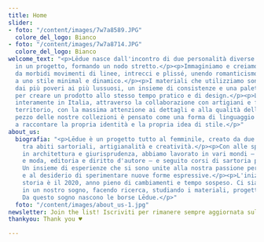 ```yaml
---
title: Home
slider:
- foto: "/content/images/7w7a8589.JPG"
  colore_del_logo: Bianco
- foto: "/content/images/7w7a8714.JPG"
  colore_del_logo: Bianco
welcome_text: "<p>Lēdue nasce dall'incontro di due personalità diverse che confluiscono
  in un progetto, formando un nodo stretto.</p><p>Immaginiamo e creiamo borse caratterizzate
  da morbidi movimenti di linee, intrecci e plissé, unendo romanticismo e raffinatezza
  a uno stile minimal e dinamico.</p><p>I materiali che utilizziamo sono pelle e tessuti,
  dai più poveri ai più lussuosi, un insieme di consistenze e una palette di colori
  per creare un prodotto allo stesso tempo pratico e di design.</p><p>Lēdue investe
  interamente in Italia, attraverso la collaborazione con artigiani e fornitori del
  territorio, con la massima attenzione ai dettagli e alla qualità della lavorazione.</p><p>Ogni
  pezzo delle nostre collezioni è pensato come una forma di linguaggio che possa contribuire
  a raccontare la propria identità e la propria idea di stile.</p>"
about_us:
  biografia: "<p>Lēdue è un progetto tutto al femminile, creato da due amiche cresciute
    tra abiti sartoriali, artigianalità e creatività.</p><p>Con alle spalle una laurea
    in architettura e giurisprudenza, abbiamo lavorato in vari mondi ⁠– scenografia
    e moda, editoria e diritto d'autore ⁠– e seguito corsi di sartoria professionale.
    Un insieme di esperienze che si sono unite alla nostra passione per gli accessori
    e al desiderio di sperimentare nuove forme espressive.</p><p>L'inizio di questa
    storia è il 2020, anno pieno di cambiamenti e tempo sospeso. Ci siamo rifugiate
    in un nostro sogno, facendo ricerca, studiando i materiali, progettando prototipi.
    Da questo sogno nascono le borse Lēdue.</p>"
  foto: "/content/images/about_us-1.jpg"
newsletter: Join the list! Iscriviti per rimanere sempre aggiornata sulle novità.
thankyou: Thank you ♥

---
```

